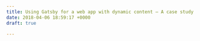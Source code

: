 ```yaml
---
title: Using Gatsby for a web app with dynamic content — A case study
date: 2018-04-06 18:59:17 +0000
draft: true

---
```

